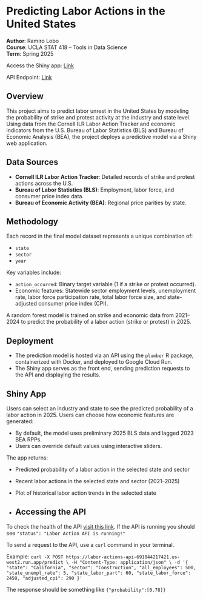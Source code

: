 # Predicting Labor Actions in the United States

**Author**: Ramiro Lobo  
**Course**: UCLA STAT 418 – Tools in Data Science  
**Term**: Spring 2025

Access the Shiny app: [Link](https://ramirolobo.shinyapps.io/stat418-finalproject/)

API Endpoint: [Link](https://labor-actions-api-691844217421.us-west2.run.app/)

## Overview

This project aims to predict labor unrest in the United States by modeling the probability of strike and protest activity at the industry and state level. Using data from the Cornell ILR Labor Action Tracker and economic indicators from the U.S. Bureau of Labor Statistics (BLS) and Bureau of Economic Analysis (BEA), the project deploys a predictive model via a Shiny web application.

## Data Sources

- **Cornell ILR Labor Action Tracker**: Detailed records of strike and protest actions across the U.S.
- **Bureau of Labor Statistics (BLS)**: Employment, labor force, and consumer price index data. 
- **Bureau of Economic Activity (BEA)**: Regional price parities by state. 

## Methodology

Each record in the final model dataset represents a unique combination of:

- `state`  
- `sector`  
- `year`

Key variables include:

- `action_occurred`: Binary target variable (1 if a strike or protest occurred).
- Economic features: Statewide sector employment levels, unemployment rate, labor force participation rate, total labor force size, and state-adjusted consumer price index (CPI).

A random forest model is trained on strike and economic data from 2021–2024 to predict the probability of a labor action (strike or protest) in 2025.

## Deployment

- The prediction model is hosted via an API using the `plumber` R package, containerized with Docker, and deployed to Google Cloud Run.
- The Shiny app serves as the front end, sending prediction requests to the API and displaying the results.

## Shiny App

Users can select an industry and state to see the predicted probability of a labor action in 2025. Users can choose how economic features are generated:

- By default, the model uses preliminary 2025 BLS data and lagged 2023 BEA RPPs.
- Users can override default values using interactive sliders.

The app returns:

- Predicted probability of a labor action in the selected state and sector
- Recent labor actions in the selected state and sector (2021–2025)
- Plot of historical labor action trends in the selected state

- ## Accessing the API

To check the health of the API [visit this link](https://labor-actions-api-691844217421.us-west2.run.app/). If the API is running you should see `"status": "Labor Action API is running!"`

To send a request to the API, use a `curl` command in your terminal.

Example: 
`curl -X POST https://labor-actions-api-691844217421.us-west2.run.app/predict \
  -H "Content-Type: application/json" \
  -d '{
    "state": "California",
    "sector": "Construction",
    "all_employees": 500,
    "state_unempl_rate": 5,
    "state_labor_part": 60,
    "state_labor_force": 2450,
    "adjusted_cpi": 290
  }'` 

  The response should be something like `{"probability":[0.78]}`
